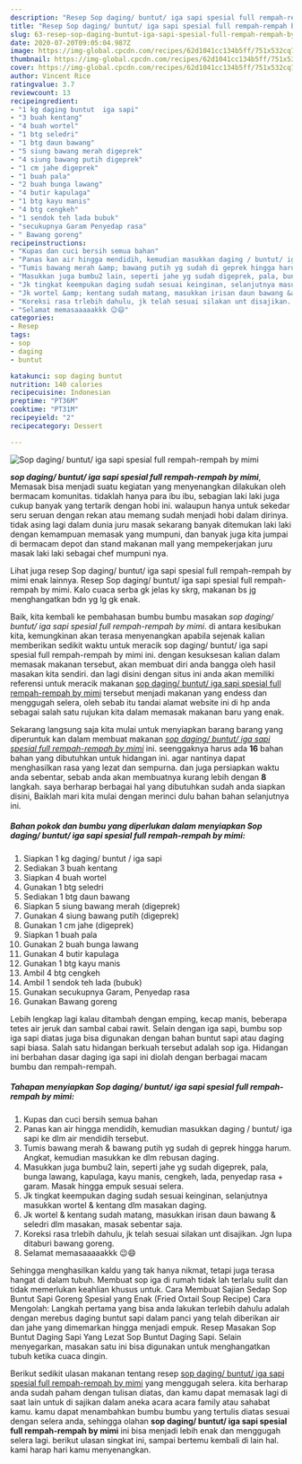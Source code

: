 ```yaml
---
description: "Resep Sop daging/ buntut/ iga sapi spesial full rempah-rempah by mimi, Menggugah Selera"
title: "Resep Sop daging/ buntut/ iga sapi spesial full rempah-rempah by mimi, Menggugah Selera"
slug: 63-resep-sop-daging-buntut-iga-sapi-spesial-full-rempah-rempah-by-mimi-menggugah-selera
date: 2020-07-20T09:05:04.987Z
image: https://img-global.cpcdn.com/recipes/62d1041cc134b5ff/751x532cq70/sop-daging-buntut-iga-sapi-spesial-full-rempah-rempah-by-mimi-foto-resep-utama.jpg
thumbnail: https://img-global.cpcdn.com/recipes/62d1041cc134b5ff/751x532cq70/sop-daging-buntut-iga-sapi-spesial-full-rempah-rempah-by-mimi-foto-resep-utama.jpg
cover: https://img-global.cpcdn.com/recipes/62d1041cc134b5ff/751x532cq70/sop-daging-buntut-iga-sapi-spesial-full-rempah-rempah-by-mimi-foto-resep-utama.jpg
author: Vincent Rice
ratingvalue: 3.7
reviewcount: 13
recipeingredient:
- "1 kg daging buntut  iga sapi"
- "3 buah kentang"
- "4 buah wortel"
- "1 btg seledri"
- "1 btg daun bawang"
- "5 siung bawang merah digeprek"
- "4 siung bawang putih digeprek"
- "1 cm jahe digeprek"
- "1 buah pala"
- "2 buah bunga lawang"
- "4 butir kapulaga"
- "1 btg kayu manis"
- "4 btg cengkeh"
- "1 sendok teh lada bubuk"
- "secukupnya Garam Penyedap rasa"
- " Bawang goreng"
recipeinstructions:
- "Kupas dan cuci bersih semua bahan"
- "Panas kan air hingga mendidih, kemudian masukkan daging / buntut/ iga sapi ke dlm air mendidih tersebut."
- "Tumis bawang merah &amp; bawang putih yg sudah di geprek hingga harum. Angkat, kemudian masukkan ke dlm rebusan daging."
- "Masukkan juga bumbu2 lain, seperti jahe yg sudah digeprek, pala, bunga lawang, kapulaga, kayu manis, cengkeh, lada, penyedap rasa + garam. Masak hingga empuk sesuai selera."
- "Jk tingkat keempukan daging sudah sesuai keinginan, selanjutnya masukkan wortel &amp; kentang dlm masakan daging."
- "Jk wortel &amp; kentang sudah matang, masukkan irisan daun bawang &amp; seledri dlm masakan, masak sebentar saja."
- "Koreksi rasa trlebih dahulu, jk telah sesuai silakan unt disajikan. Jgn lupa ditaburi bawang goreng."
- "Selamat memasaaaaakkk 😉😄"
categories:
- Resep
tags:
- sop
- daging
- buntut

katakunci: sop daging buntut 
nutrition: 140 calories
recipecuisine: Indonesian
preptime: "PT36M"
cooktime: "PT31M"
recipeyield: "2"
recipecategory: Dessert

---
```



![Sop daging/ buntut/ iga sapi spesial full rempah-rempah by mimi](https://img-global.cpcdn.com/recipes/62d1041cc134b5ff/751x532cq70/sop-daging-buntut-iga-sapi-spesial-full-rempah-rempah-by-mimi-foto-resep-utama.jpg)

<b><i>sop daging/ buntut/ iga sapi spesial full rempah-rempah by mimi</i></b>, Memasak bisa menjadi suatu kegiatan yang menyenangkan dilakukan oleh bermacam komunitas. tidaklah hanya para ibu ibu, sebagian laki laki juga cukup banyak yang tertarik dengan hobi ini. walaupun hanya untuk sekedar seru seruan dengan rekan atau memang sudah menjadi hobi dalam dirinya. tidak asing lagi dalam dunia juru masak sekarang banyak ditemukan laki laki dengan kemampuan memasak yang mumpuni, dan banyak juga kita jumpai di bermacam depot dan stand makanan mall yang mempekerjakan juru masak laki laki sebagai chef mumpuni nya.

Lihat juga resep Sop daging/ buntut/ iga sapi spesial full rempah-rempah by mimi enak lainnya. Resep Sop daging/ buntut/ iga sapi spesial full rempah-rempah by mimi. Kalo cuaca serba gk jelas ky skrg, makanan bs jg menghangatkan bdn yg lg gk enak.

Baik, kita kembali ke pembahasan bumbu bumbu masakan <i>sop daging/ buntut/ iga sapi spesial full rempah-rempah by mimi</i>. di antara kesibukan kita, kemungkinan akan terasa menyenangkan apabila sejenak kalian memberikan sedikit waktu untuk meracik sop daging/ buntut/ iga sapi spesial full rempah-rempah by mimi ini. dengan kesuksesan kalian dalam memasak makanan tersebut, akan membuat diri anda bangga oleh hasil masakan kita sendiri. dan lagi disini dengan situs ini anda akan memiliki referensi untuk meracik makanan <u>sop daging/ buntut/ iga sapi spesial full rempah-rempah by mimi</u> tersebut menjadi makanan yang endess dan menggugah selera, oleh sebab itu tandai alamat website ini di hp anda sebagai salah satu rujukan kita dalam memasak makanan baru yang enak.


Sekarang langsung saja kita mulai untuk menyiapkan barang barang yang diperuntuk kan dalam membuat makanan <u><i>sop daging/ buntut/ iga sapi spesial full rempah-rempah by mimi</i></u> ini. seenggaknya harus ada <b>16</b> bahan bahan yang dibutuhkan untuk hidangan ini. agar nantinya dapat menghasilkan rasa yang lezat dan sempurna. dan juga persiapkan waktu anda sebentar, sebab anda akan membuatnya kurang lebih dengan <b>8</b> langkah. saya berharap berbagai hal yang dibutuhkan sudah anda siapkan disini, Baiklah mari kita mulai dengan merinci dulu bahan bahan selanjutnya ini.

<!--inarticleads1-->

##### Bahan pokok dan bumbu yang diperlukan dalam menyiapkan Sop daging/ buntut/ iga sapi spesial full rempah-rempah by mimi:

1. Siapkan 1 kg daging/ buntut / iga sapi
1. Sediakan 3 buah kentang
1. Siapkan 4 buah wortel
1. Gunakan 1 btg seledri
1. Sediakan 1 btg daun bawang
1. Siapkan 5 siung bawang merah (digeprek)
1. Gunakan 4 siung bawang putih (digeprek)
1. Gunakan 1 cm jahe (digeprek)
1. Siapkan 1 buah pala
1. Gunakan 2 buah bunga lawang
1. Gunakan 4 butir kapulaga
1. Gunakan 1 btg kayu manis
1. Ambil 4 btg cengkeh
1. Ambil 1 sendok teh lada (bubuk)
1. Gunakan secukupnya Garam, Penyedap rasa
1. Gunakan  Bawang goreng


Lebih lengkap lagi kalau ditambah dengan emping, kecap manis, beberapa tetes air jeruk dan sambal cabai rawit. Selain dengan iga sapi, bumbu sop iga sapi diatas juga bisa digunakan dengan bahan buntut sapi atau daging sapi biasa. Salah satu hidangan berkuah tersebut adalah sop iga. Hidangan ini berbahan dasar daging iga sapi ini diolah dengan berbagai macam bumbu dan rempah-rempah. 

<!--inarticleads2-->

##### Tahapan menyiapkan Sop daging/ buntut/ iga sapi spesial full rempah-rempah by mimi:

1. Kupas dan cuci bersih semua bahan
1. Panas kan air hingga mendidih, kemudian masukkan daging / buntut/ iga sapi ke dlm air mendidih tersebut.
1. Tumis bawang merah &amp; bawang putih yg sudah di geprek hingga harum. Angkat, kemudian masukkan ke dlm rebusan daging.
1. Masukkan juga bumbu2 lain, seperti jahe yg sudah digeprek, pala, bunga lawang, kapulaga, kayu manis, cengkeh, lada, penyedap rasa + garam. Masak hingga empuk sesuai selera.
1. Jk tingkat keempukan daging sudah sesuai keinginan, selanjutnya masukkan wortel &amp; kentang dlm masakan daging.
1. Jk wortel &amp; kentang sudah matang, masukkan irisan daun bawang &amp; seledri dlm masakan, masak sebentar saja.
1. Koreksi rasa trlebih dahulu, jk telah sesuai silakan unt disajikan. Jgn lupa ditaburi bawang goreng.
1. Selamat memasaaaaakkk 😉😄


Sehingga menghasilkan kaldu yang tak hanya nikmat, tetapi juga terasa hangat di dalam tubuh. Membuat sop iga di rumah tidak lah terlalu sulit dan tidak memerlukan keahlian khusus untuk. Cara Membuat Sajian Sedap Sop Buntut Sapi Goreng Spesial yang Enak (Fried Oxtail Soup Recipe) Cara Mengolah: Langkah pertama yang bisa anda lakukan terlebih dahulu adalah dengan merebus daging buntut sapi dalam panci yang telah diberikan air dan jahe yang dimemarkan hingga menjadi empuk. Resep Masakan Sop Buntut Daging Sapi Yang Lezat Sop Buntut Daging Sapi. Selain menyegarkan, masakan satu ini bisa digunakan untuk menghangatkan tubuh ketika cuaca dingin. 

Berikut sedikit ulasan makanan tentang resep <u>sop daging/ buntut/ iga sapi spesial full rempah-rempah by mimi</u> yang menggugah selera. kita berharap anda sudah paham dengan tulisan diatas, dan kamu dapat memasak lagi di saat lain untuk di sajikan dalam aneka acara acara family atau sahabat kamu. kamu dapat menambahkan bumbu bumbu yang tertulis diatas sesuai dengan selera anda, sehingga olahan <b>sop daging/ buntut/ iga sapi spesial full rempah-rempah by mimi</b> ini bisa menjadi lebih enak dan menggugah selera lagi. berikut ulasan singkat ini, sampai bertemu kembali di lain hal. kami harap hari kamu menyenangkan.
